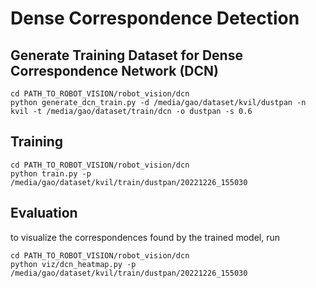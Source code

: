 # Dense Correspondence Detection

## Generate Training Dataset for Dense Correspondence Network (DCN)

```shell
cd PATH_TO_ROBOT_VISION/robot_vision/dcn
python generate_dcn_train.py -d /media/gao/dataset/kvil/dustpan -n kvil -t /media/gao/dataset/train/dcn -o dustpan -s 0.6
```


## Training
```shell
cd PATH_TO_ROBOT_VISION/robot_vision/dcn
python train.py -p /media/gao/dataset/kvil/train/dustpan/20221226_155030
```

## Evaluation
to visualize the correspondences found by the trained model, run

```shell
cd PATH_TO_ROBOT_VISION/robot_vision/dcn
python viz/dcn_heatmap.py -p /media/gao/dataset/kvil/train/dustpan/20221226_155030
```